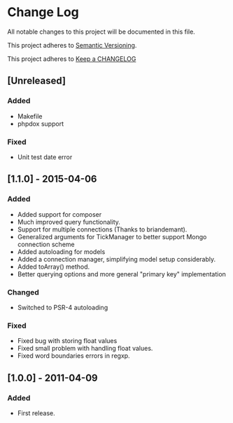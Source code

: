 # Change Log

All notable changes to this project will be documented in this file.

This project adheres to [Semantic Versioning](http://semver.org/).

This project adheres to [Keep a CHANGELOG](http://keepachangelog.com/)

## [Unreleased]

### Added

- Makefile
- phpdox support

### Fixed

- Unit test date error

## [1.1.0] - 2015-04-06

### Added

- Added support for composer
- Much improved query functionality.
- Support for multiple connections (Thanks to briandemant).
- Generalized arguments for TickManager to better support Mongo connection scheme
- Added autoloading for models
- Added a connection manager, simplifying model setup considerably.
- Added toArray() method.
- Better querying options and more general "primary key" implementation

### Changed

- Switched to PSR-4 autoloading

### Fixed

- Fixed bug with storing float values
- Fixed small problem with handling float values.
- Fixed word boundaries errors in regxp.

## [1.0.0] - 2011-04-09

### Added

 - First release.
